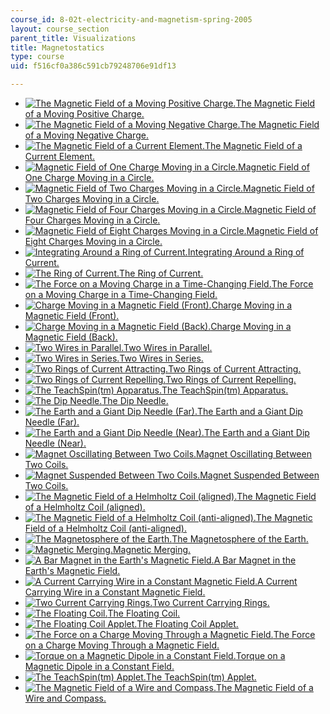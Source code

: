 ```yaml
---
course_id: 8-02t-electricity-and-magnetism-spring-2005
layout: course_section
parent_title: Visualizations
title: Magnetostatics
type: course
uid: f516cf0a386c591cb79248706e91df13

---
```


*   [![The Magnetic Field of a Moving Positive Charge.](/courses/physics/8-02t-electricity-and-magnetism-spring-2005/visualizations/01MovChrgPosMagThumb.jpg)The Magnetic Field of a Moving Positive Charge.](/ans7870/8/8.02T/f04/visualizations/magnetostatics/01-MovingChargePosMag/01-MovChrgMagPos_f223_320.html)
*   [![The Magnetic Field of a Moving Negative Charge.](/courses/physics/8-02t-electricity-and-magnetism-spring-2005/visualizations/02MovChrgNegMagThumb.jpg)The Magnetic Field of a Moving Negative Charge.](/ans7870/8/8.02T/f04/visualizations/magnetostatics/02-MovingChargeNegMag/02-MovChrgMagNeg_f223_320.html)
*   [![The Magnetic Field of a Current Element.](/courses/physics/8-02t-electricity-and-magnetism-spring-2005/visualizations/03elementThumb.jpg)The Magnetic Field of a Current Element.](/ans7870/8/8.02T/f04/visualizations/magnetostatics/03-CurrentElement3d/03-cElement320.html)
*   [![Magnetic Field of One Charge Moving in a Circle.](/courses/physics/8-02t-electricity-and-magnetism-spring-2005/visualizations/04array01Thumb.jpg)Magnetic Field of One Charge Moving in a Circle.](/ans7870/8/8.02T/f04/visualizations/magnetostatics/04-ArrayCharge01/04-Array1Charge_f50_320.html)
*   [![Magnetic Field of Two Charges Moving in a Circle.](/courses/physics/8-02t-electricity-and-magnetism-spring-2005/visualizations/05array02Thumb.jpg)Magnetic Field of Two Charges Moving in a Circle.](/ans7870/8/8.02T/f04/visualizations/magnetostatics/05-ArrayCharge02/05-Array2Charge_f50_320.html)
*   [![Magnetic Field of Four Charges Moving in a Circle.](/courses/physics/8-02t-electricity-and-magnetism-spring-2005/visualizations/06array04Thumb.jpg)Magnetic Field of Four Charges Moving in a Circle.](/ans7870/8/8.02T/f04/visualizations/magnetostatics/06-ArrayCharge04/06-Array4Charge_320.html)
*   [![Magnetic Field of Eight Charges Moving in a Circle.](/courses/physics/8-02t-electricity-and-magnetism-spring-2005/visualizations/07array08Thumb.jpg)Magnetic Field of Eight Charges Moving in a Circle.](/ans7870/8/8.02T/f04/visualizations/magnetostatics/07-ArrayCharge08/07-Array8Charge_320.html)
*   [![Integrating Around a Ring of Current.](/courses/physics/8-02t-electricity-and-magnetism-spring-2005/visualizations/08RingMagIntThumb.jpg)Integrating Around a Ring of Current.](/ans7870/8/8.02T/f04/visualizations/magnetostatics/08-RingMagInt/08-ringMagInt320.html)
*   [![The Ring of Current.](/courses/physics/8-02t-electricity-and-magnetism-spring-2005/visualizations/09RingMagFieldThumb.jpg)The Ring of Current.](/ans7870/8/8.02T/f04/visualizations/magnetostatics/09-RingMagField/09-RingMagField320.html)
*   [![The Force on a Moving Charge in a Time-Changing Field.](/courses/physics/8-02t-electricity-and-magnetism-spring-2005/visualizations/10forceMovingThumb.jpg)The Force on a Moving Charge in a Time-Changing Field.](/ans7870/8/8.02T/f04/visualizations/magnetostatics/10-forcemovingq/10-ForceMovingQ_f0_320.html)
*   [![Charge Moving in a Magnetic Field (Front).](/courses/physics/8-02t-electricity-and-magnetism-spring-2005/visualizations/11QinMagThumb.jpg)Charge Moving in a Magnetic Field (Front).](/ans7870/8/8.02T/f04/visualizations/magnetostatics/11_12-MovingQinMagnet/11-ForceOnCharge_320.html)
*   [![Charge Moving in a Magnetic Field (Back).](/courses/physics/8-02t-electricity-and-magnetism-spring-2005/visualizations/12QinMagBThumb.jpg)Charge Moving in a Magnetic Field (Back).](/ans7870/8/8.02T/f04/visualizations/magnetostatics/11_12-MovingQinMagnet/12-ForceOnChargeBack_320.html)
*   [![Two Wires in Parallel.](/courses/physics/8-02t-electricity-and-magnetism-spring-2005/visualizations/13parallelThumb.jpg)Two Wires in Parallel.](/ans7870/8/8.02T/f04/visualizations/magnetostatics/13-ParallelWires/13-Parallel_Wires_320_f185.html)
*   [![Two Wires in Series.](/courses/physics/8-02t-electricity-and-magnetism-spring-2005/visualizations/14SeriesThumb.jpg)Two Wires in Series.](/ans7870/8/8.02T/f04/visualizations/magnetostatics/14-SeriesWires/14-Series_320.html)
*   [![Two Rings of Current Attracting.](/courses/physics/8-02t-electricity-and-magnetism-spring-2005/visualizations/15magForceAttThumb.jpg)Two Rings of Current Attracting.](/ans7870/8/8.02T/f04/visualizations/magnetostatics/15-MagneticForceAttract/15-MagForceAtt_f65_320.html)
*   [![Two Rings of Current Repelling.](/courses/physics/8-02t-electricity-and-magnetism-spring-2005/visualizations/16magForceRepThumb.jpg)Two Rings of Current Repelling.](/ans7870/8/8.02T/f04/visualizations/magnetostatics/16-MagneticForceRepel/16-MagForceRepel_f65_320.html)
*   [![The TeachSpin(tm) Apparatus.](/courses/physics/8-02t-electricity-and-magnetism-spring-2005/visualizations/17tsthumb.jpg)The TeachSpin(tm) Apparatus.](/ans7870/8/8.02T/f04/visualizations/magnetostatics/17-TeachSpin/17-ForceMagDipole_320.html)
*   [![The Dip Needle.](/courses/physics/8-02t-electricity-and-magnetism-spring-2005/visualizations/18dipThumb.jpg)The Dip Needle.](/ans7870/8/8.02T/f04/visualizations/magnetostatics/18-dipNeedle/18-Dip_320.html)
*   [![The Earth and a Giant Dip Needle (Far).](/courses/physics/8-02t-electricity-and-magnetism-spring-2005/visualizations/19earthFarThumb.jpg)The Earth and a Giant Dip Needle (Far).](/ans7870/8/8.02T/f04/visualizations/magnetostatics/19_20-EarthandDipNeedle/19-dip_Earth_Far_320.html)
*   [![The Earth and a Giant Dip Needle (Near).](/courses/physics/8-02t-electricity-and-magnetism-spring-2005/visualizations/20earthNearThumb.jpg)The Earth and a Giant Dip Needle (Near).](/ans7870/8/8.02T/f04/visualizations/magnetostatics/19_20-EarthandDipNeedle/20-dip_Earth_Closeup_320.html)
*   [![Magnet Oscillating Between Two Coils.](/courses/physics/8-02t-electricity-and-magnetism-spring-2005/visualizations/21tsforcethumb.jpg)Magnet Oscillating Between Two Coils.](/ans7870/8/8.02T/f04/visualizations/magnetostatics/21-teachspinforce/21-Force_320.html)
*   [![Magnet Suspended Between Two Coils.](/courses/physics/8-02t-electricity-and-magnetism-spring-2005/visualizations/22tsnoforcethumb.jpg)Magnet Suspended Between Two Coils.](/ans7870/8/8.02T/f04/visualizations/magnetostatics/22-teachspinnoforce/22-fod_NoForce_320.html)
*   [![The Magnetic Field of a Helmholtz Coil (aligned).](/courses/physics/8-02t-electricity-and-magnetism-spring-2005/visualizations/23coilsalignedthumb.jpg)The Magnetic Field of a Helmholtz Coil (aligned).](/ans7870/8/8.02T/f04/visualizations/magnetostatics/23-coilsaligned/23-coilsaligned320.html)
*   [![The Magnetic Field of a Helmholtz Coil (anti-aligned).](/courses/physics/8-02t-electricity-and-magnetism-spring-2005/visualizations/24coilsopposedthumb.jpg)The Magnetic Field of a Helmholtz Coil (anti-aligned).](/ans7870/8/8.02T/f04/visualizations/magnetostatics/24-coilsopposed/24-coilsopposed320.html)
*   [![The Magnetosphere of the Earth.](/courses/physics/8-02t-electricity-and-magnetism-spring-2005/visualizations/25mspherefarthumb.jpg)The Magnetosphere of the Earth.](/ans7870/8/8.02T/f04/visualizations/magnetostatics/25-magnetospherefar/25-mspherefar320.html)
*   [![Magnetic Merging.](/courses/physics/8-02t-electricity-and-magnetism-spring-2005/visualizations/26msphereclosethumb.jpg)Magnetic Merging.](/ans7870/8/8.02T/f04/visualizations/magnetostatics/26-magnetosphereclose/26-msphereclose320.html)
*   [![A Bar Magnet in the Earth's Magnetic Field.](/courses/physics/8-02t-electricity-and-magnetism-spring-2005/visualizations/27barmagthumb.jpg)A Bar Magnet in the Earth's Magnetic Field.](/ans7870/8/8.02T/f04/visualizations/magnetostatics/27-barmagontable/27-barmag320.html)
*   [![A Current Carrying Wire in a Constant Magnetic Field.](/courses/physics/8-02t-electricity-and-magnetism-spring-2005/visualizations/28wireinfieldthumb.jpg)A Current Carrying Wire in a Constant Magnetic Field.](/ans7870/8/8.02T/f04/visualizations/magnetostatics/28-wireinfield/28-wireinfield320.html)
*   [![Two Current Carrying Rings.](/courses/physics/8-02t-electricity-and-magnetism-spring-2005/visualizations/29tworingsthumb.jpg)Two Current Carrying Rings.](/ans7870/8/8.02T/f04/visualizations/magnetostatics/29-tworings/29-tworings320.html)
*   [![The Floating Coil.](/courses/physics/8-02t-electricity-and-magnetism-spring-2005/visualizations/30floatcoilthumb.jpg)The Floating Coil.](/ans7870/8/8.02T/f04/visualizations/magnetostatics/30-floatingcoil/30-FloatCoil_320.html)
*   [![The Floating Coil Applet.](/courses/physics/8-02t-electricity-and-magnetism-spring-2005/visualizations/31floatcoilappthumb.jpg)The Floating Coil Applet.](/ans7870/8/8.02T/f04/visualizations/magnetostatics/31-floatingcoilapp/31-floatcoil320.html)
*   [![The Force on a Charge Moving Through a Magnetic Field.](/courses/physics/8-02t-electricity-and-magnetism-spring-2005/visualizations/32force_in_bfield_thumb.jpg)The Force on a Charge Moving Through a Magnetic Field.](/ans7870/8/8.02T/f04/visualizations/magnetostatics/32-force_in_bfield/32-force_in_bfield_p320.html)
*   [![Torque on a Magnetic Dipole in a Constant Field.](/courses/physics/8-02t-electricity-and-magnetism-spring-2005/visualizations/33torqueondipbthumb.jpg)Torque on a Magnetic Dipole in a Constant Field.](/ans7870/8/8.02T/f04/visualizations/magnetostatics/33-torqueondipoleb/33-torqueondipb320.html)
*   [![The TeachSpin(tm) Applet.](/courses/physics/8-02t-electricity-and-magnetism-spring-2005/visualizations/34teachspinappthumb.jpg)The TeachSpin(tm) Applet.](/ans7870/8/8.02T/f04/visualizations/magnetostatics/34-teachspinapp/34-teachspinapp320.html)
*   [![The Magnetic Field of a Wire and Compass.](/courses/physics/8-02t-electricity-and-magnetism-spring-2005/visualizations/35wirecompassthumb.jpg)The Magnetic Field of a Wire and Compass.](/ans7870/8/8.02T/f04/visualizations/magnetostatics/35-wireandmagnetapp/35-wirecompass320.html)